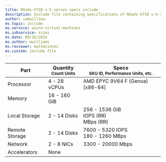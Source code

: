 ```yaml
---
title: NVads-V710 v-5 series specs include
description: Include file containing specifications of NVads-V710 v-5-series VM sizes.
author: iamwilliew
ms.topic: include
ms.service: azure-virtual-machines
ms.subservice: sizes
ms.date: 09/16/2024
ms.author: wwilliams
ms.reviewer: mattmcinnes
ms.custom: include file
---
```

| Part | Quantity <br><sup>Count Units | Specs <br><sup>SKU ID, Performance Units, etc.  |
|---|---|---|
| Processor      | 4 - 28 vCPUs       | AMD EPYC 9V64 F (Genoa) [x86-64]                               |
| Memory         | 16 - 160 GiB          |                                  |
| Local Storage  | 2 - 14 Disks           | 256 - 1536 GiB <br> IOPS (RR) <br> MBps (RR)                               |
| Remote Storage | 2 - 14 Disks    | 7600 - 5320 IOPS <br>180 - 1260 MBps   |
| Network        | 2 - 8 NICs          | 3300 - 20000 Mbps                          |
| Accelerators   | None              |                                   |
